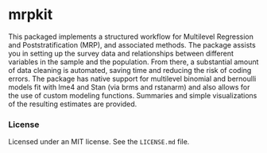 # mrpkit

This packaged implements a structured workflow for Multilevel Regression and Poststratification (MRP), and associated methods. The package assists you in setting up the survey data and relationships between different variables in the sample and the population. From there, a substantial amount of data cleaning is automated, saving time and reducing the risk of coding errors. The package has native support for multilevel binomial and bernoulli models fit with lme4 and Stan (via brms and rstanarm) and also allows for the use of custom modeling functions. Summaries and simple visualizations of the resulting estimates are provided.


### License 

Licensed under an MIT license. See the `LICENSE.md` file.

